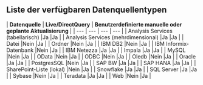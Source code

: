 ## <a name="list-of-available-data-source-types"></a>Liste der verfügbaren Datenquellentypen
| **Datenquelle** | **Live/DirectQuery** | **Benutzerdefinierte manuelle oder geplante Aktualisierung** |
| --- | --- | --- | --- |
| Analysis Services (tabellarisch) |Ja |Ja |
| Analysis Services (mehrdimensional) |Ja |Ja |
| Datei |Nein |Ja |
| Ordner |Nein |Ja |
| IBM DB2 |Nein |Ja |
| IBM Informix-Datenbank |Nein |Ja |
| IBM Netezza |Ja |Ja |
| Impala |Ja |Ja |
| MySQL |Nein |Ja |
| OData |Nein |Ja |
| ODBC |Nein |Ja |
| Oledb |Nein |Ja |
| Oracle |Ja |Ja |
| PostgresSQL |Nein |Ja |
| SAP BW |Ja |Ja |
| SAP HANA |Ja |Ja |
| SharePoint-Liste (lokal) |Nein |Ja |
| Snowflake |Ja |Ja |
| SQL Server |Ja |Ja |
| Sybase |Nein |Ja |
| Teradata |Ja |Ja |
| Web |Nein |Ja |

